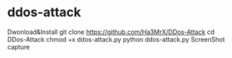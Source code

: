 # ddos-attack
Dwonload&Install
git clone https://github.com/Ha3MrX/DDos-Attack
cd DDos-Attack
chmod +x ddos-attack.py
python ddos-attack.py
ScreenShot
capture
